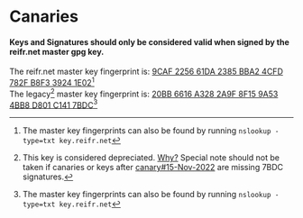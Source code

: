 # Canaries
#### Keys and Signatures should only be considered valid when signed by the reifr.net master gpg key.  
The reifr.net master key fingerprint is: [9CAF 2256 61DA 2385 BBA2  4CFD 782F B8F3 3924 1E02](../keys/Signing_key_1E02.asc)[^1]  
The legacy[^2] master key fingerprint is: [20BB 6616 A328 2A9F 8F15 9A53 4BB8 D801 C141 7BDC](../keys/Signing_key_7BDC.asc)[^1]
[^1]: The master key fingerprints can also be found by running `nslookup -type=txt key.reifr.net`
[^2]: This key is considered depreciated. [Why?](../keys/Master_Key_Transition/Depreciation_of_7BDC.md) Special note should not be taken if canaries or keys after [canary#15-Nov-2022](canaries/2022/canary#15-Nov-2022.txt) are missing 7BDC signatures.
